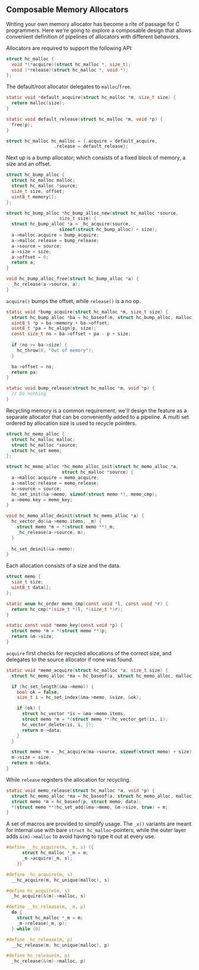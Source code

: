 ## Composable Memory Allocators
Writing your own memory allocator has become a rite of passage for C programmers. Here we're going to explore a composable design that allows convenient definition of pipelines of allocators with different behaviors.

Allocators are required to support the following API:

```C
struct hc_malloc {
  void *(*acquire)(struct hc_malloc *, size_t);
  void (*release)(struct hc_malloc *, void *);
};
```

The default/root allocator delegates to `malloc`/`free`.

```C
static void *default_acquire(struct hc_malloc *m, size_t size) {
  return malloc(size);
}

static void default_release(struct hc_malloc *m, void *p) {
  free(p);
}

struct hc_malloc hc_malloc = {.acquire = default_acquire,
			      .release = default_release};
```

Next up is a bump allocator; which consists of a fixed block of memory, a size and an offset.

```C
struct hc_bump_alloc {
  struct hc_malloc malloc;
  struct hc_malloc *source;
  size_t size, offset;
  uint8_t memory[];
};

struct hc_bump_alloc *hc_bump_alloc_new(struct hc_malloc *source,
					size_t size) {
  struct hc_bump_alloc *a = _hc_acquire(source,
					sizeof(struct hc_bump_alloc) + size);
  a->malloc.acquire = bump_acquire;
  a->malloc.release = bump_release;
  a->source = source;
  a->size = size;
  a->offset = 0;
  return a;
}

void hc_bump_alloc_free(struct hc_bump_alloc *a) {
  _hc_release(a->source, a);
}
```

`acquire()` bumps the offset, while `release()` is a no op.

```C
static void *bump_acquire(struct hc_malloc *m, size_t size) {
  struct hc_bump_alloc *ba = hc_baseof(m, struct hc_bump_alloc, malloc);
  uint8_t *p = ba->memory + ba->offset;
  uint8_t *pa = hc_align(p, size);
  const size_t no = ba->offset + pa - p + size;
  
  if (no >= ba->size) {
    hc_throw(0, "Out of memory");
  }   

  ba->offset = no;
  return pa;
}

static void bump_release(struct hc_malloc *m, void *p) {
  // Do nothing
}
```

Recycling memory is a common requirement, we'll design the feature as a separate allocator that can be conveniently added to a pipeline. A multi set ordered by allocation size is used to recycle pointers.

```C
struct hc_memo_alloc {
  struct hc_malloc malloc;
  struct hc_malloc *source;
  struct hc_set memo;
};

struct hc_memo_alloc *hc_memo_alloc_init(struct hc_memo_alloc *a,
					 struct hc_malloc *source) {
  a->malloc.acquire = memo_acquire;
  a->malloc.release = memo_release;
  a->source = source;
  hc_set_init(&a->memo, sizeof(struct memo *), memo_cmp);
  a->memo.key = memo_key;
}

void hc_memo_alloc_deinit(struct hc_memo_alloc *a) {
  hc_vector_do(&a->memo.items, _m) {
    struct memo *m = *(struct memo **)_m;
    _hc_release(a->source, m);
  }
  
  hc_set_deinit(&a->memo);
}
```

Each allocation consists of a size and the data.

```C
struct memo {
  size_t size;
  uint8_t data[];
};

static enum hc_order memo_cmp(const void *l, const void *r) {
  return hc_cmp(*(size_t *)l, *(size_t *)r);
}

static const void *memo_key(const void *p) {
  struct memo *m = *(struct memo **)p;
  return &m->size;
}
```

`acquire` first checks for recycled allocations of the correct size, and delegates to the source allocator if none was found.

```C
static void *memo_acquire(struct hc_malloc *a, size_t size) {
  struct hc_memo_alloc *ma = hc_baseof(a, struct hc_memo_alloc, malloc);

  if (hc_set_length(&ma->memo)) {
    bool ok = false;
    size_t i = hc_set_index(&ma->memo, &size, &ok);

    if (ok) {
      struct hc_vector *is = &ma->memo.items;
      struct memo *m = *(struct memo **)hc_vector_get(is, i);
      hc_vector_delete(is, i, 1);
      return m->data;
    }
  }

  struct memo *m = _hc_acquire(ma->source, sizeof(struct memo) + size);
  m->size = size;
  return m->data;
}
```

While `release` registers the allocation for recycling.

```C
static void memo_release(struct hc_malloc *a, void *p) {
  struct hc_memo_alloc *ma = hc_baseof(a, struct hc_memo_alloc, malloc);
  struct memo *m = hc_baseof(p, struct memo, data);
  *(struct memo **)hc_set_add(&ma->memo, &m->size, true) = m;
}
```

A set of macros are provided to simplify usage. The `_x()` variants are meant for internal use with bare `struct hc_malloc`-pointers, while the outer layer adds `&(m)->malloc` to avoid having to type it out at every use.

```C
#define __hc_acquire(m, _m, s) ({		
      struct hc_malloc *_m = m;			
      _m->acquire(_m, s);			
    })

#define _hc_acquire(m, s)			
  __hc_acquire(m, hc_unique(malloc), s)

#define hc_acquire(m, s)			
  _hc_acquire(&(m)->malloc, s)

#define __hc_release(m, _m, p)			
  do {						
    struct hc_malloc *_m = m;
    _m->release(_m, p);				
  } while (0)

#define _hc_release(m, p)
  __hc_release(m, hc_unique(malloc), p)

#define hc_release(m, p)
  _hc_release(&(m)->malloc, p)
```